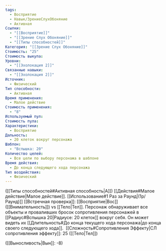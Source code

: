 ```yaml
---
tags:
  - Восприятие
  - Навык/ЗрениеСлухОбоняние
  - Активная
Ссылки:
  - "[[Восприятие]]"
  - "[[Зрение Слух Обоняние]]"
  - "[[Типы способностей]]"
Категория: "[[Зрение Слух Обоняние]]"
Стоимость: "25"
Стоимость выкупа: 
Уровни:
  - "[[Эхолокация 2]]"
Связанные навыки:
  - "[[Эхолокация 2]]"
Источник:
  - Физический
Тип способности:
  - Активная
Время применения:
  - Малое действие
Стоимость применения:
  - "8"
Используемый пул: 
Стоимость пула: 
Характеристики:
  - Восприятие
Дальность:
  - 20 клеток вокруг персонажа
Шаблон:
  - "Вспышка: 20"
Количество целей:
  - Все цели по выбору персонажа в шаблоне
Время действия:
  - До конца следующего хода персонажа
Тип воздействия:
  - Физический
---
```

([[Типы способностей#Активная способность|А]]) [[Действия#Малое действие|Малое действие]]. [[Использование#1 Раз за Раунд|(1р/Раунд)]] [[Встречная проверка]]: [[Восприятие|Вос]] ([[Внимательность]]) vs [[Тело|Тел]]. Персонаж обнаруживает все объекты и проваливших бросок сопротивления персонажей в [[Радиус#Вспышка 20|Радиусе: 20 клеток]] вокруг себя. Он может видеть их [[Длительность#До конца текущего хода персонажа|до конца своего следующего хода]].  [[Сложность#Cопротивления Эффекту|СЛ сопротивления эффекту]]: 25 ([[Тело|Тел]]) 

([[Выносливость|Вын]]: -8)
